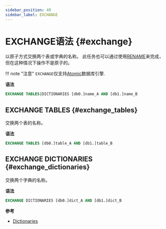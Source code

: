 ```yaml
---
sidebar_position: 49
sidebar_label: EXCHANGE
---
```


# EXCHANGE语法 {#exchange}

以原子方式交换两个表或字典的名称。
此任务也可以通过使用[RENAME](./rename.md)来完成，但在这种情况下操作不是原子的。

!!! note "注意"
`EXCHANGE`仅支持[Atomic](../../engines/database-engines/atomic.md)数据库引擎.

**语法**

```sql
EXCHANGE TABLES|DICTIONARIES [db0.]name_A AND [db1.]name_B
```

## EXCHANGE TABLES {#exchange_tables}

交换两个表的名称。

**语法**

```sql
EXCHANGE TABLES [db0.]table_A AND [db1.]table_B
```

## EXCHANGE DICTIONARIES {#exchange_dictionaries}

交换两个字典的名称。

**语法**

```sql
EXCHANGE DICTIONARIES [db0.]dict_A AND [db1.]dict_B
```

**参考**

-   [Dictionaries](../../sql-reference/dictionaries/index.md)
